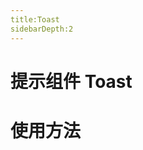 ```yaml
---
title:Toast
sidebarDepth:2
---
```

# 提示组件 Toast  

# 使用方法

<ClientOnly><toastDemos></toastDemos></ClientOnly>
